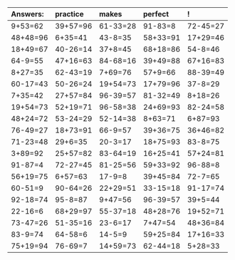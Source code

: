 | Answers: | practice | makes | perfect | ! |
| :--- | :--- | :--- | :--- | :--- |
| 9+53=62 | 39+57=96 | 61-33=28 | 91-83=8 | 72-45=27 | 
| 48+48=96 | 6+35=41 | 43-8=35 | 58+33=91 | 17+29=46 | 
| 18+49=67 | 40-26=14 | 37+8=45 | 68+18=86 | 54-8=46 | 
| 64-9=55 | 47+16=63 | 84-68=16 | 39+49=88 | 67+16=83 | 
| 8+27=35 | 62-43=19 | 7+69=76 | 57+9=66 | 88-39=49 | 
| 60-17=43 | 50-26=24 | 19+54=73 | 17+79=96 | 37-8=29 | 
| 7+35=42 | 27+57=84 | 96-39=57 | 81-32=49 | 8+18=26 | 
| 19+54=73 | 52+19=71 | 96-58=38 | 24+69=93 | 82-24=58 | 
| 48+24=72 | 53-24=29 | 52-14=38 | 8+63=71 | 6+87=93 | 
| 76-49=27 | 18+73=91 | 66-9=57 | 39+36=75 | 36+46=82 | 
| 71-23=48 | 29+6=35 | 20-3=17 | 18+75=93 | 83-8=75 | 
| 3+89=92 | 25+57=82 | 83-64=19 | 16+25=41 | 57+24=81 | 
| 91-87=4 | 72-27=45 | 81-25=56 | 59+33=92 | 96-88=8 | 
| 56+19=75 | 6+57=63 | 17-9=8 | 39+45=84 | 72-7=65 | 
| 60-51=9 | 90-64=26 | 22+29=51 | 33-15=18 | 91-17=74 | 
| 92-18=74 | 95-8=87 | 9+47=56 | 96-39=57 | 39+5=44 | 
| 22-16=6 | 68+29=97 | 55-37=18 | 48+28=76 | 19+52=71 | 
| 73-47=26 | 51-35=16 | 23-6=17 | 7+47=54 | 48+36=84 | 
| 83-9=74 | 64-58=6 | 14-5=9 | 59+25=84 | 17+16=33 | 
| 75+19=94 | 76-69=7 | 14+59=73 | 62-44=18 | 5+28=33 | 
